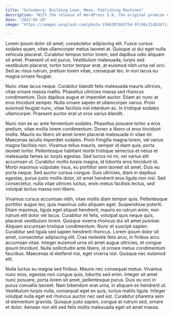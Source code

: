 ```yaml
---
title: "Gutenberg: Building Lean, Mean, Publishing Machines"
description: "With the release of WordPress 5.9, the original promise of Gutenberg is finally being realized: full-site editing. Paired with lean theme development, publishing is as democratized as ever."
date: "2022-02-20"
image: "https://images.unsplash.com/photo-1566207462754-97c86c31db3d?ixlib=rb-1.2.1&ixid=MnwxMjA3fDB8MHxwaG90by1wYWdlfHx8fGVufDB8fHx8&auto=format&fit=crop&w=1470&q=80"

---
```


Lorem ipsum dolor sit amet, consectetur adipiscing elit. Fusce cursus sodales quam, vitae ullamcorper metus laoreet at. Quisque ut dui eget nulla vehicula placerat. Curabitur tempus tortor lorem, sed dapibus odio aliquam sit amet. Praesent ut est purus. Vestibulum malesuada, turpis sed vestibulum placerat, tortor tortor tempor erat, at euismod nibh urna vel orci. Sed ac risus rutrum, pretium lorem vitae, consequat leo. In non lacus eu magna ornare feugiat.

Nunc vitae lacus neque. Curabitur blandit felis malesuada mauris ultrices, vitae ornare massa mattis. Phasellus ultricies massa sed rhoncus condimentum. Duis dapibus augue et imperdiet auctor. Etiam ac nunc at eros tincidunt semper. Nulla ornare sapien et ullamcorper varius. Proin euismod feugiat nunc, vitae facilisis nisl interdum ac. In tristique sodales ullamcorper. Praesent auctor erat ut eros varius blandit.

Nunc non ex ac ante fermentum sodales. Phasellus posuere tortor a eros pretium, vitae mollis lorem condimentum. Donec a libero ut eros tincidunt mollis. Mauris eu libero sit amet lorem placerat malesuada in vitae mi. Maecenas iaculis imperdiet sodales. Proin fringilla magna lorem, vel varius magna facilisis non. Vivamus tellus mauris, semper id diam quis, porta laoreet tortor. Pellentesque habitant morbi tristique senectus et netus et malesuada fames ac turpis egestas. Sed luctus mi mi, vel varius elit accumsan ut. Curabitur mollis turpis magna, id lobortis eros tincidunt id. Morbi maximus vulputate risus, eu porttitor sem laoreet sit amet. Duis eu porta neque. Sed auctor cursus congue. Duis ultricies, diam in dapibus egestas, purus justo mollis dolor, sit amet hendrerit eros ligula non nisl. Sed consectetur, nulla vitae ultrices luctus, enim metus facilisis lectus, sed volutpat lectus massa non libero.

Vivamus cursus accumsan nibh, vitae mollis diam tempor quis. Pellentesque porttitor augue leo, quis maximus odio aliquam eget. Suspendisse potenti. Etiam maximus, ligula eget aliquet hendrerit, mauris ex rutrum enim, non rutrum elit dolor vel lacus. Curabitur mi felis, volutpat quis neque quis, placerat vestibulum lorem. Quisque viverra rhoncus dui sit amet pulvinar. Aliquam accumsan tristique condimentum. Nunc et suscipit sapien. Curabitur sed ligula sed sapien hendrerit rhoncus. Lorem ipsum dolor sit amet, consectetur adipiscing elit. Cras molestie felis arcu, in finibus arcu accumsan vitae. Integer euismod urna sit amet augue ultricies, et congue ipsum tincidunt. Nulla sollicitudin ante libero, id ornare metus condimentum faucibus. Maecenas id eleifend nisi, eget viverra nisl. Quisque nec euismod elit.

Nulla luctus eu magna sed finibus. Mauris nec consequat metus. Vivamus nunc eros, egestas non congue quis, lobortis sed enim. Integer sit amet nunc posuere, porta lorem sit amet, pellentesque purus. Duis eu orci in purus convallis laoreet. Nam bibendum erat urna, in aliquam ex hendrerit ut. Vestibulum turpis nulla, consequat eget ex quis, luctus mattis ligula. Integer volutpat nulla eget est rhoncus auctor nec sed est. Curabitur pharetra sem id elementum gravida. Quisque justo sapien, congue at rutrum sed, ornare et dolor. Aenean non elit sed felis mollis malesuada eget sit amet massa.
